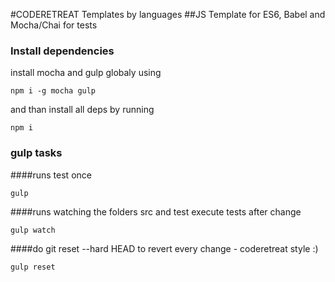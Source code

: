 #CODERETREAT Templates by languages
##JS
Template for ES6, Babel and Mocha/Chai for tests

### Install dependencies
install mocha and gulp globaly using
    
    npm i -g mocha gulp

and than install all deps by running 
    
    npm i

### gulp tasks
####runs test once
    
    gulp

####runs watching the folders src and test execute tests after change
    
    gulp watch

####do git reset --hard HEAD to revert every change - coderetreat style :)
    
    gulp reset